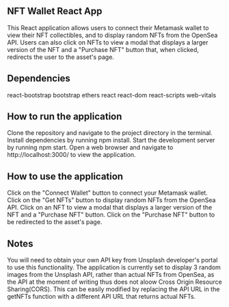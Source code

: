 ## NFT Wallet React App
This React application allows users to connect their Metamask wallet to view their NFT collectibles, and to display random NFTs from the OpenSea API. Users can also click on NFTs to view a modal that displays a larger version of the NFT and a "Purchase NFT" button that, when clicked, redirects the user to the asset's page.

## Dependencies
react-bootstrap
bootstrap
ethers
react
react-dom
react-scripts
web-vitals

## How to run the application
Clone the repository and navigate to the project directory in the terminal.
Install dependencies by running npm install.
Start the development server by running npm start.
Open a web browser and navigate to http://localhost:3000/ to view the application.

## How to use the application
Click on the "Connect Wallet" button to connect your Metamask wallet.
Click on the "Get NFTs" button to display random NFTs from the OpenSea API.
Click on an NFT to view a modal that displays a larger version of the NFT and a "Purchase NFT" button.
Click on the "Purchase NFT" button to be redirected to the asset's page.

## Notes
You will need to obtain your own API key from Unsplash developer's portal to use this functionality.
The application is currently set to display 3 random images from the Unsplash API, rather than actual NFTs from OpenSea, as the API at the moment of writing thus does not aloow Cross Origin Resource Sharing(CORS). This can be easily modified by replacing the API URL in the getNFTs function with a different API URL that returns actual NFTs.
